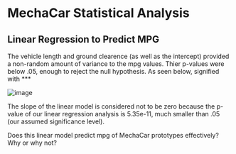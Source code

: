 # MechaCar Statistical Analysis

## Linear Regression to Predict MPG

The vehicle length and ground clearence (as well as the intercept) provided a non-random amount of variance to the mpg values. Thier p-values were below .05, enough to reject the null hypothesis. As seen below, signified with ***

![image](https://user-images.githubusercontent.com/103209236/180464363-404ca050-98d2-438f-9430-ff7a2972fb87.png)


The slope of the linear model is considered not to be zero because the p-value of our linear regression analysis is 5.35e-11, much smaller than .05 (our assumed significance level).



Does this linear model predict mpg of MechaCar prototypes effectively? Why or why not?
